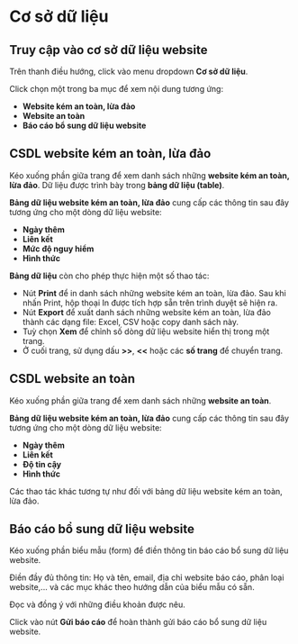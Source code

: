 # Cơ sở dữ liệu

## Truy cập vào cơ sở dữ liệu website

Trên thanh điều hướng, click vào menu dropdown **Cơ sở dữ liệu**.

Click chọn một trong ba mục để xem nội dung tương ứng:

* **Website kém an toàn, lừa đảo**
* **Website an toàn**
* **Báo cáo bổ sung dữ liệu website**

## CSDL website kém an toàn, lừa đảo

Kéo xuống phần giữa trang để xem danh sách những **website kém an toàn, lừa đảo**. Dữ liệu được trình bày trong **bảng dữ liệu (table)**.

**Bảng dữ liệu website kém an toàn, lừa đảo** cung cấp các thông tin sau đây tương ứng cho một dòng dữ liệu website:

* **Ngày thêm**
* **Liên kết**
* **Mức độ nguy hiểm**
* **Hình thức**

**Bảng dữ liệu** còn cho phép thực hiện một số thao tác:

* Nút **Print** để in danh sách những website kém an toàn, lừa đảo. Sau khi nhấn Print, hộp thoại In được tích hợp sẵn trên trình duyệt sẽ hiện ra.
* Nút **Export** để xuất danh sách những website kém an toàn, lừa đảo thành các dạng file: Excel, CSV hoặc copy danh sách này.
* Tuỳ chọn **Xem** để chỉnh số dòng dữ liệu website hiển thị trong một trang.
* Ở cuối trang, sử dụng dấu **>>**, **<<** hoặc các **số trang** để chuyển trang.

## CSDL website an toàn

Kéo xuống phần giữa trang để xem danh sách những **website an toàn**.

**Bảng dữ liệu website kém an toàn, lừa đảo** cung cấp các thông tin sau đây tương ứng cho một dòng dữ liệu website:

* **Ngày thêm**
* **Liên kết**
* **Độ tin cậy**
* **Hình thức**

Các thao tác khác tương tự như đối với bảng dữ liệu website kém an toàn, lừa đảo.

## Báo cáo bổ sung dữ liệu website

Kéo xuống phần biểu mẫu (form) để điền thông tin báo cáo bổ sung dữ liệu website.

Điền đầy đủ thông tin: Họ và tên, email, địa chỉ website báo cáo, phân loại website,... và các mục khác theo hướng dẫn của biểu mẫu có sẵn.

Đọc và đồng ý với những điều khoản được nêu.

Click vào nút **Gửi báo cáo** để hoàn thành gửi báo cáo bổ sung dữ liệu website.
